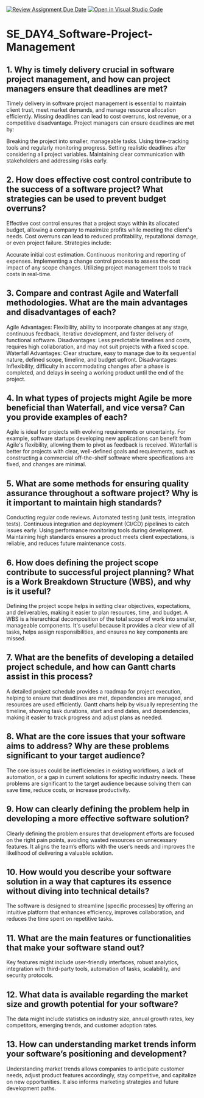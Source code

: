 [![Review Assignment Due Date](https://classroom.github.com/assets/deadline-readme-button-22041afd0340ce965d47ae6ef1cefeee28c7c493a6346c4f15d667ab976d596c.svg)](https://classroom.github.com/a/9pw6JKcu)
[![Open in Visual Studio Code](https://classroom.github.com/assets/open-in-vscode-2e0aaae1b6195c2367325f4f02e2d04e9abb55f0b24a779b69b11b9e10269abc.svg)](https://classroom.github.com/online_ide?assignment_repo_id=15768502&assignment_repo_type=AssignmentRepo)
# SE_DAY4_Software-Project-Management
## 1. Why is timely delivery crucial in software project management, and how can project managers ensure that deadlines are met?
Timely delivery in software project management is essential to maintain client trust, meet market demands, and manage resource allocation efficiently. Missing deadlines can lead to cost overruns, lost revenue, or a competitive disadvantage. Project managers can ensure deadlines are met by:

Breaking the project into smaller, manageable tasks.
Using time-tracking tools and regularly monitoring progress.
Setting realistic deadlines after considering all project variables.
Maintaining clear communication with stakeholders and addressing risks early.

## 2. How does effective cost control contribute to the success of a software project? What strategies can be used to prevent budget overruns?
Effective cost control ensures that a project stays within its allocated budget, allowing a company to maximize profits while meeting the client's needs. Cost overruns can lead to reduced profitability, reputational damage, or even project failure. Strategies include:

Accurate initial cost estimation.
Continuous monitoring and reporting of expenses.
Implementing a change control process to assess the cost impact of any scope changes.
Utilizing project management tools to track costs in real-time.

## 3. Compare and contrast Agile and Waterfall methodologies. What are the main advantages and disadvantages of each?
Agile
Advantages: Flexibility, ability to incorporate changes at any stage, continuous feedback, iterative development, and faster delivery of functional software.
Disadvantages: Less predictable timelines and costs, requires high collaboration, and may not suit projects with a fixed scope.
Waterfall
Advantages: Clear structure, easy to manage due to its sequential nature, defined scope, timeline, and budget upfront.
Disadvantages: Inflexibility, difficulty in accommodating changes after a phase is completed, and delays in seeing a working product until the end of the project.

## 4. In what types of projects might Agile be more beneficial than Waterfall, and vice versa? Can you provide examples of each?
Agile is ideal for projects with evolving requirements or uncertainty. For example, software startups developing new applications can benefit from Agile's flexibility, allowing them to pivot as feedback is received.
Waterfall is better for projects with clear, well-defined goals and requirements, such as constructing a commercial off-the-shelf software where specifications are fixed, and changes are minimal.

## 5. What are some methods for ensuring quality assurance throughout a software project? Why is it important to maintain high standards?
Conducting regular code reviews.
Automated testing (unit tests, integration tests).
Continuous integration and deployment (CI/CD) pipelines to catch issues early.
Using performance monitoring tools during development. Maintaining high standards ensures a product meets client expectations, is reliable, and reduces future maintenance costs.

## 6. How does defining the project scope contribute to successful project planning? What is a Work Breakdown Structure (WBS), and why is it useful?
Defining the project scope helps in setting clear objectives, expectations, and deliverables, making it easier to plan resources, time, and budget.
A WBS is a hierarchical decomposition of the total scope of work into smaller, manageable components. It's useful because it provides a clear view of all tasks, helps assign responsibilities, and ensures no key components are missed.

## 7. What are the benefits of developing a detailed project schedule, and how can Gantt charts assist in this process?
A detailed project schedule provides a roadmap for project execution, helping to ensure that deadlines are met, dependencies are managed, and resources are used efficiently.
Gantt charts help by visually representing the timeline, showing task durations, start and end dates, and dependencies, making it easier to track progress and adjust plans as needed.

## 8. What are the core issues that your software aims to address? Why are these problems significant to your target audience?
The core issues could be inefficiencies in existing workflows, a lack of automation, or a gap in current solutions for specific industry needs. These problems are significant to the target audience because solving them can save time, reduce costs, or increase productivity.

## 9. How can clearly defining the problem help in developing a more effective software solution?
Clearly defining the problem ensures that development efforts are focused on the right pain points, avoiding wasted resources on unnecessary features. It aligns the team’s efforts with the user’s needs and improves the likelihood of delivering a valuable solution.

## 10. How would you describe your software solution in a way that captures its essence without diving into technical details?
The software is designed to streamline [specific processes] by offering an intuitive platform that enhances efficiency, improves collaboration, and reduces the time spent on repetitive tasks.

## 11. What are the main features or functionalities that make your software stand out?
Key features might include user-friendly interfaces, robust analytics, integration with third-party tools, automation of tasks, scalability, and security protocols.

## 12. What data is available regarding the market size and growth potential for your software?
The data might include statistics on industry size, annual growth rates, key competitors, emerging trends, and customer adoption rates.

## 13. How can understanding market trends inform your software’s positioning and development?
Understanding market trends allows companies to anticipate customer needs, adjust product features accordingly, stay competitive, and capitalize on new opportunities. It also informs marketing strategies and future development paths.
